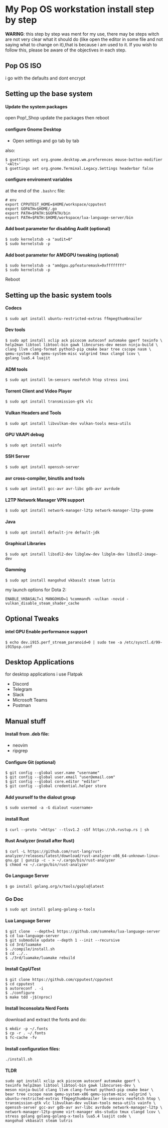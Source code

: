 # My Pop OS workstation install step by step

**WARING**: this step by step was ment for my use, there may be steps witch are not very clear what it should do (like open the editor in some file and not saying what to change on it),that is because i am used to it. If you wish to follow this, please be aware of the objectives in each step.

## Pop OS ISO

i go with the defaults and dont encrypt

## Setting up the base system

#### Update the system packages

open Pop!_Shop update the packages then reboot


#### configure Gnome Desktop

- Open settings and go tab by tab

also:

	$ gsettings set org.gnome.desktop.wm.preferences mouse-button-modifier '<Alt>'
	$ gsettings set org.gnome.Terminal.Legacy.Settings headerbar false

#### configure enviroment variables

at the end of the `.bashrc` file:

	# env
	export CPPUTEST_HOME=$HOME/workspace/cpputest
	export GOPATH=$HOME/.go
	export PATH=$PATH:$GOPATH/bin
	export PATH=$PATH:$HOME/workspace/lua-language-server/bin

#### Add boot parameter for disabling Audit (optional)

	$ sudo kernelstub -a "audit=0"
	$ sudo kernelstub -p

#### Add boot parameter for AMDGPU tweaking (optional)

	$ sudo kernelstub -a "amdgpu.ppfeaturemask=0xffffffff"
	$ sudo kernelstub -p

Reboot

## Setting up the basic system tools

#### Codecs

	$ sudo apt install ubuntu-restricted-extras ffmpegthumbnailer

#### Dev tools

	$ sudo apt install xclip ack picocom autoconf automake gperf texinfo \
	help2man libtool libtool-bin gawk libncurses-dev meson ninja-build \
	clang llvm clang-format python3-pip cmake bear tree cscope nasm \
	qemu-system-x86 qemu-system-misc valgrind tmux clangd lcov \
	golang lua5.4 luajit

#### ADM tools

	$ sudo apt install lm-sensors neofetch htop stress inxi

#### Torrent Client and Video Player

	$ sudo apt install transmission-gtk vlc

#### Vulkan Headers and Tools

	$ sudo apt install libvulkan-dev vulkan-tools mesa-utils 

#### GPU VAAPI debug

	$ sudo apt install vainfo

#### SSH Server

	$ sudo apt install openssh-server

#### avr cross-compiler, binutils and tools

	$ sudo apt install gcc-avr avr-libc gdb-avr avrdude

#### L2TP Network Manager VPN support

	$ sudo apt install network-manager-l2tp network-manager-l2tp-gnome

#### Java

	$ sudo apt install default-jre default-jdk

#### Graphical Libraries

	$ sudo apt install libsdl2-dev libglew-dev libglm-dev libsdl2-image-dev

#### Gamming

	$ sudo apt install mangohud vkbasalt steam lutris

my launch options for Dota 2:
	
	ENABLE_VKBASALT=1 MANGOHUD=1 %command% -vulkan -novid -vulkan_disable_steam_shader_cache

## Optional Tweaks

#### intel GPU Enable performance support

	$ echo dev.i915.perf_stream_paranoid=0 | sudo tee -a /etc/sysctl.d/99-i915psp.conf

## Desktop Applications

for desktop applications i use Flatpak

- Discord
- Telegram
- Slack
- Microsoft Teams
- Postman

## Manual stuff

#### Install from .deb file:

- neovim
- ripgrep

#### Configure Git (optional)

	$ git config --global user.name "username"
	$ git config --global user.email "user@email.com"
	$ git config --global core.editor "editor"
	$ git config --global credential.helper store

#### Add yourself to the dialout group

	$ sudo usermod -a -G dialout <username>

#### install Rust

	$ curl --proto '=https' --tlsv1.2 -sSf https://sh.rustup.rs | sh

#### Rust Analyzer (install after Rust)

	$ curl -L https://github.com/rust-lang/rust-analyzer/releases/latest/download/rust-analyzer-x86_64-unknown-linux-gnu.gz | gunzip -c - > ~/.cargo/bin/rust-analyzer
	$ chmod +x ~/.cargo/bin/rust-analyzer

#### Go Language Server

	$ go install golang.org/x/tools/gopls@latest

### Go Doc

	$ sudo apt install golang-golang-x-tools

#### Lua Language Server

	$ git clone  --depth=1 https://github.com/sumneko/lua-language-server
	$ cd lua-language-server
	$ git submodule update --depth 1 --init --recursive
	$ cd 3rd/luamake
	$ ./compile/install.sh
	$ cd ../..
	$ ./3rd/luamake/luamake rebuild

#### Install CppUTest

	$ git clone https://github.com/cpputest/cpputest
	$ cd cpputest
	$ autoreconf . -i
	$ ./configure
	$ make tdd -j$(nproc)

#### Install Inconsolata Nerd Fonts

download and extract the fonts and do:
	
	$ mkdir -p ~/.fonts
	$ cp -r . ~/.fonts
	$ fc-cache -fv

#### Install configuration files:

	./install.sh

#### TLDR

	sudo apt install xclip ack picocom autoconf automake gperf \
	texinfo help2man libtool libtool-bin gawk libncurses-dev \
	meson ninja-build clang llvm clang-format python3-pip cmake bear \
	bear tree cscope nasm qemu-system-x86 qemu-system-misc valgrind \
	ubuntu-restricted-extras ffmpegthumbnailer lm-sensors neofetch htop \
	transmission-gtk vlc libvulkan-dev vulkan-tools mesa-utils vainfo \
	openssh-server gcc-avr gdb-avr avr-libc avrdude network-manager-l2tp \
	network-manager-l2tp-gnome virt-manager obs-studio tmux clangd lcov \
	stress golang golang-golang-x-tools lua5.4 luajit code \
	mangohud vkbasalt steam lutris

